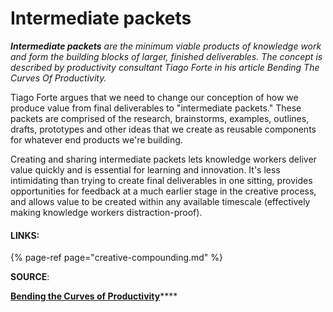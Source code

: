 # Intermediate packets

_**Intermediate packets** are the minimum viable products of knowledge work and form the building blocks of larger, finished deliverables. The concept is described by productivity consultant Tiago Forte in his article Bending The Curves Of Productivity._ 

Tiago Forte argues that we need to change our conception of how we produce value from final deliverables to "intermediate packets." These packets are comprised of the research, brainstorms, examples, outlines, drafts, prototypes and other ideas that we create as reusable components for whatever end products we're building. 

Creating and sharing intermediate packets lets knowledge workers deliver value quickly and is essential for learning and innovation. It's less intimidating than trying to create final deliverables in one sitting, provides opportunities for feedback at a much earlier stage in the creative process, and allows value to be created within any available timescale \(effectively making knowledge workers distraction-proof\). 

#### **LINKS:** 

{% page-ref page="creative-compounding.md" %}

**SOURCE**: 

[**Bending the Curves of Productivity**](https://medium.com/praxis-blog/bending-the-curves-of-productivity-25edb268672f)\*\*\*\*

